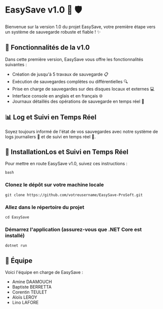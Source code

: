 # EasySave v1.0 💾 🛡️

Bienvenue sur la version 1.0 du projet EasySave, votre première étape vers un système de sauvegarde robuste et fiable ! ✨

## 🌟 Fonctionnalités de la v1.0

Dans cette première version, EasySave vous offre les fonctionnalités suivantes :

- Création de jusqu'à 5 travaux de sauvegarde 📋
- Exécution de sauvegardes complètes ou différentielles 🔍
- Prise en charge de sauvegardes sur des disques locaux et externes 💻
- Interface console en anglais et en français 🌐
- Journaux détaillés des opérations de sauvegarde en temps réel 📄


## 📊 Log et Suivi en Temps Réel

Soyez toujours informé de l'état de vos sauvegardes avec notre système de logs journaliers 📆 et de suivi en temps réel 🔄.


## 🔧 InstallationLos et Suivi en Temps Réel

Pour mettre en route EasySave v1.0, suivez ces instructions :

```bash```
### Clonez le dépôt sur votre machine locale
```git clone https://github.com/votreusername/EasySave-ProSoft.git```

### Allez dans le répertoire du projet
```cd EasySave```

### Démarrez l'application (assurez-vous que .NET Core est installé)
```dotnet run```


## 🤝 Équipe
Voici l'équipe en charge de EasySave :

- Amine DAAMOUCH 
- Baptiste BERRETTA 
- Corentin TEULET 
- Aloïs LEROY 
- Lino LAFORE 

